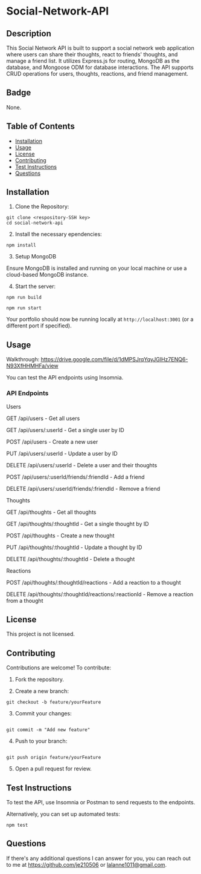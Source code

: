 # Social-Network-API


## Description
This Social Network API is built to support a social network web application where users can share their thoughts, react to friends' thoughts, and manage a friend list. It utilizes Express.js for routing, MongoDB as the database, and Mongoose ODM for database interactions. The API supports CRUD operations for users, thoughts, reactions, and friend management.


## Badge
None.


## Table of Contents
- [Installation](#installation)
- [Usage](#usage)
- [License](#license)
- [Contributing](#contributing)
- [Test Instructions](#testinstructions)
- [Questions](#questions)
   

## Installation 
1. Clone the Repository:
```
git clone <respository-SSH key>
cd social-network-api
```

2. Install the necessary ependencies:
```
npm install
```

3. Setup MongoDB

Ensure MongoDB is installed and running on your local machine or use a cloud-based MongoDB instance.

4. Start the server:

```
npm run build

npm run start
```

Your portfolio should now be running locally at ```http://localhost:3001``` (or a different port if specified).


## Usage 
Walkthrough: https://drive.google.com/file/d/1dMPSJrqYqyJGlHz7ENQ6-N93XfHHMHFa/view

You can test the API endpoints using Insomnia.

### API Endpoints

Users

GET /api/users - Get all users

GET /api/users/:userId - Get a single user by ID

POST /api/users - Create a new user

PUT /api/users/:userId - Update a user by ID

DELETE /api/users/:userId - Delete a user and their thoughts

POST /api/users/:userId/friends/:friendId - Add a friend

DELETE /api/users/:userId/friends/:friendId - Remove a friend

Thoughts

GET /api/thoughts - Get all thoughts

GET /api/thoughts/:thoughtId - Get a single thought by ID

POST /api/thoughts - Create a new thought

PUT /api/thoughts/:thoughtId - Update a thought by ID

DELETE /api/thoughts/:thoughtId - Delete a thought

Reactions

POST /api/thoughts/:thoughtId/reactions - Add a reaction to a thought

DELETE /api/thoughts/:thoughtId/reactions/:reactionId - Remove a reaction from a thought


## License 
This project is not licensed. 


## Contributing 
Contributions are welcome! To contribute:
1. Fork the repository.

2. Create a new branch:
```
git checkout -b feature/yourFeature
```

3. Commit your changes:
```

git commit -m "Add new feature"
```

4. Push to your branch:
```

git push origin feature/yourFeature
```

5. Open a pull request for review.


## Test Instructions 
To test the API, use Insomnia or Postman to send requests to the endpoints.

Alternatively, you can set up automated tests:

```npm test```


## Questions 
If there's any additional questions I can answer for you, you can reach out to me at https://github.com/je210506 or [lalanne1011@gmail.com](mailto:lalanne1011@gmail.com}).
